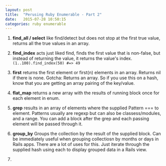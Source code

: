 ```yaml
---
layout: post
title:  "Perusing Ruby Enumerable - Part 2"
date:   2015-07-28 10:50:15
categories: ruby enumerable 
---
```


1. **find_all / select** like find/detect but does not stop at the first true value, returns all the true values in an array. 

2. **find_index** acts just liked find, finds the first value that is non-false, but instead of returning the value, it returns the value's index. `(1..100).find_index(50) #=> 49`

3. **first** returns the first element or first(n) elements in an array. Returns nil if there is none. Gotcha: Returns an array. So if you use this on a hash, know that you are getting an array pairing of the key/value.

4. **flat_map** returns a new array with the results of running block once for each element in enum.

5. **grep** results in an array of elements where the supplied Pattern === to element. Patterns usually are regexp but can also be classess/modules, and a range. You can add a block after the grep and each passing element will be passed through it. 

6. **group_by** Groups the collection by the result of the supplied block. Can be immediately useful when grouping collectiosn by months or days in Rails apps. There are a lot of uses for this. Just iterate through the supplied hash using each to display grouped data in a Rails view. 

7. 

